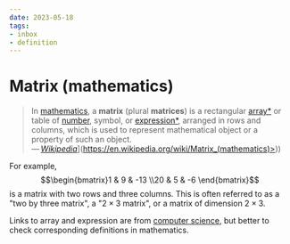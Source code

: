 ```yaml
---
date: 2023-05-18
tags:
- inbox
- definition
---
```


# Matrix (mathematics)

> In [mathematics](./mathematics.md), a **matrix** (plural **matrices**) is a rectangular
> [array*](./array%20%28computer%20science%29.md) or table of [number](./number.md), symbol, or
> [expression*](./expression%20%28computer%20science%29.md), arranged in rows and columns,
> which is used to represent mathematical object or a property of such an
> object.\
> —&thinsp;<cite>[Wikipedia](<[https://en.wikipedia.org/wiki/Matrix_(mathematics)>)</cite>](https://en.wikipedia.org/wiki/Matrix_(mathematics)>)</cite>)

For example, $$\begin{bmatrix}1 & 9 & -13 \\20 & 5 & -6 \end{bmatrix}$$
is a matrix with two rows and three columns. This is often referred to as a
"two by three matrix", a "$2\times 3$ matrix", or a matrix of dimension
$2\times 3$.

Links to array and expression are from [computer science](./computer%20science.md), but better to check
corresponding definitions in mathematics.